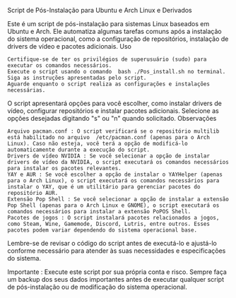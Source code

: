 Script de Pós-Instalação para Ubuntu e Arch Linux e Derivados 

Este é um script de pós-instalação para sistemas Linux baseados em Ubuntu e Arch. Ele automatiza algumas tarefas comuns após a instalação do sistema operacional, como a configuração de repositórios, instalação de drivers de vídeo e pacotes adicionais.
Uso

    Certifique-se de ter os privilégios de superusuário (sudo) para executar os comandos necessários. 
    Execute o script usando o comando  bash ./Pos_install.sh no terminal.
    Siga as instruções apresentadas pelo script. 
    Aguarde enquanto o script realiza as configurações e instalações necessárias. 

O script apresentará opções para você escolher, como instalar drivers de vídeo, configurar repositórios e instalar pacotes adicionais. Selecione as opções desejadas digitando "s" ou "n" quando solicitado. 
Observações 

    Arquivo pacman.conf : O script verificará se o repositório multilib está habilitado no arquivo  /etc/pacman.conf (apenas para o Arch Linux). Caso não esteja, você terá a opção de modificá-lo automaticamente durante a execução do script. 
    Drivers de vídeo NVIDIA : Se você selecionar a opção de instalar drivers de vídeo da NVIDIA, o script executará os comandos necessários para instalar os pacotes relevantes. 
    YAY e AUR : Se você escolher a opção de instalar o YAYHelper (apenas para o Arch Linux), o script executará os comandos necessários para instalar o YAY, que é um utilitário para gerenciar pacotes do repositório AUR.
    Extensão Pop Shell : Se você selecionar a opção de instalar a extensão Pop Shell (apenas para o Arch Linux e GNOME), o script executará os comandos necessários para instalar a extensão PoPOS Shell.
    Pacotes de jogos : O script instalará pacotes relacionados a jogos, como Steam, Wine, Gamemode, Discord, Lutris, entre outros. Esses pacotes podem variar dependendo do sistema operacional base. 

Lembre-se de revisar o código do script antes de executá-lo e ajustá-lo conforme necessário para atender às suas necessidades e especificações do sistema.

Importante : Execute este script por sua própria conta e risco. Sempre faça um backup dos seus dados importantes antes de executar qualquer script de pós-instalação ou de modificação do sistema operacional. 